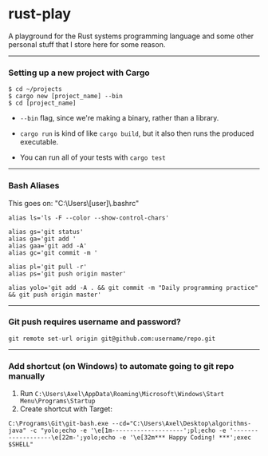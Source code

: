 # rust-play

A playground for the Rust systems programming language and some other personal stuff that I store here for some reason.

----

### Setting up a new project with Cargo

```shell
$ cd ~/projects
$ cargo new [project_name] --bin
$ cd [project_name]
```

* `--bin` flag, since we're making a binary, rather than a library.

* `cargo run` is kind of like `cargo build`, but it also then runs the produced executable.

* You can run all of your tests with `cargo test`

----

### Bash Aliases

This goes on: "C:\Users\\[user]\\.bashrc"

```shell
alias ls='ls -F --color --show-control-chars'

alias gs='git status'
alias ga='git add '
alias gaa='git add -A'
alias gc='git commit -m '

alias pl='git pull -r'
alias ps='git push origin master'

alias yolo='git add -A . && git commit -m "Daily programming practice" && git push origin master'
```

----

### Git push requires username and password?

```shell
git remote set-url origin git@github.com:username/repo.git
```

----

### Add shortcut (on Windows) to automate going to git repo manually

1) Run `C:\Users\Axel\AppData\Roaming\Microsoft\Windows\Start Menu\Programs\Startup`
2) Create shortcut with Target:
```shell
C:\Programs\Git\git-bash.exe --cd="C:\Users\Axel\Desktop\algorithms-java" -c "yolo;echo -e '\e[1m--------------------';pl;echo -e '-------------------\e[22m-';yolo;echo -e '\e[32m*** Happy Coding! ***';exec $SHELL"
```
